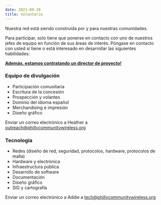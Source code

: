 ```yaml
---
date: 2021-09-30
title: Voluntario
---
```


Nuestra red está siendo construida por y para nuestras comunidades.

Para participar, solo tiene que ponerse en contacto con uno de nuestros jefes de equipo en función de sus áreas de interés. Póngase en contacto con usted si tiene o está interesado en desarrollar las siguientes habilidades:

**[Además, estamos contratando un director de proyecto!](/es/job)**

### Equipo de divulgación

- Participación comunitaria
- Escritura de la concesión
- Prospección y volantes
- Dominio del idioma español
- Merchandising e impresión
- Diseño gráfico

Enviar un correo electrónico a Heather a outreach@phillycommunitywireless.org

### Tecnología

- Redes (diseño de red, seguridad, protocolos, hardware, protocolos de malla)
- Hardware y electrónica
- Infraestructura pública
- Desarrollo de software
- Documentación
- Diseño gráfico
- SIG y cartografía

Enviar un correo electrónico a Addie a tech@phillycommunitywireless.org
